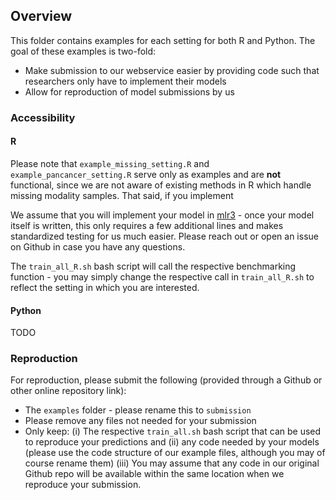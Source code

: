 ## Overview
This folder contains examples for each setting for both R and Python. The goal of these examples is two-fold:

- Make submission to our webservice easier by providing code such that researchers only have to implement their models
- Allow for reproduction of model submissions by us

### Accessibility
#### R
Please note that `example_missing_setting.R` and `example_pancancer_setting.R` serve only as examples and are **not** functional, since we are not aware of existing methods in R which handle missing modality samples. That said, if you implement 

We assume that you will implement your model in [mlr3](https://github.com/mlr-org/mlr3) - once your model itself is written, this only requires a few additional lines and makes standardized testing for us much easier. Please reach out or open an issue on Github in case you have any questions.

The `train_all_R.sh` bash script will call the respective benchmarking function - you may simply change the respective call in `train_all_R.sh` to reflect the setting in which you are interested.

#### Python
TODO

### Reproduction
For reproduction, please submit the following (provided through a Github or other online repository link):

- The `examples` folder - please rename this to `submission` 
- Please remove any files not needed for your submission
- Only keep: (i) The respective `train_all.sh` bash script that can be used to reproduce your predictions and (ii) any code needed by your models (please use the code structure of our example files, although you may of course rename them) (iii) You may assume that any code in our original Github repo will be available within the same location when we reproduce your submission.